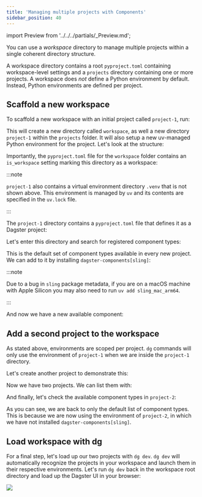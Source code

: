 ```yaml
---
title: 'Managing multiple projects with Components'
sidebar_position: 40
---
```


import Preview from '../../../partials/\_Preview.md';

<Preview />

You can use a _workspace_ directory to manage multiple projects within a single coherent directory structure.

A workspace directory contains a root `pyproject.toml` containing workspace-level settings and a `projects` directory containing one or more projects. A workspace does _not_ define a Python environment by default. Instead, Python environments are defined per project.

## Scaffold a new workspace

To scaffold a new workspace with an initial project called `project-1`, run:

<CliInvocationExample path="docs_beta_snippets/docs_beta_snippets/guides/components/workspace/1-dg-init.txt" />

This will create a new directory called `workspace`, as well a new directory `project-1` within the `projects` folder. It will also setup a new uv-managed Python environment for the project. Let's look at the structure:

<CliInvocationExample path="docs_beta_snippets/docs_beta_snippets/guides/components/workspace/2-tree.txt" />

Importantly, the `pyproject.toml` file for the `workspace` folder contains an `is_workspace` setting marking this directory as a workspace:

<CodeExample path="docs_beta_snippets/docs_beta_snippets/guides/components/workspace/3-pyproject.toml" language="TOML" title="workspace/pyproject.toml" />

:::note

`project-1` also contains a virtual environment directory `.venv` that is not shown above. This environment is managed by `uv` and its contents are specified in the `uv.lock` file.

:::

The `project-1` directory contains a `pyproject.toml` file that defines
it as a Dagster project:

<CodeExample path="docs_beta_snippets/docs_beta_snippets/guides/components/workspace/4-project-pyproject.toml" language="TOML" title="workspace/projects/project-1/pyproject.toml" />

Let's enter this directory and search for registered component types:

<CliInvocationExample path="docs_beta_snippets/docs_beta_snippets/guides/components/workspace/5-component-type-list.txt"  />

This is the default set of component types available in every new project. We can add to it by installing `dagster-components[sling]`:

<CliInvocationExample contents="uv add 'dagster-components[sling]'" />

:::note

Due to a bug in `sling` package metadata, if you are on a macOS machine with Apple Silicon you may also need to run `uv add sling_mac_arm64`.

:::

And now we have a new available component:

<CliInvocationExample path="docs_beta_snippets/docs_beta_snippets/guides/components/workspace/6-component-type-list.txt"  />

## Add a second project to the workspace

As stated above, environments are scoped per project.  `dg` commands will only use the environment of `project-1` when we are inside the `project-1` directory.

Let's create another project to demonstrate this:

<CliInvocationExample path="docs_beta_snippets/docs_beta_snippets/guides/components/workspace/7-scaffold-project.txt"  />

Now we have two projects. We can list them with:

<CliInvocationExample path="docs_beta_snippets/docs_beta_snippets/guides/components/workspace/8-project-list.txt"  />

And finally, let's check the available component types in `project-2`:

<CliInvocationExample path="docs_beta_snippets/docs_beta_snippets/guides/components/workspace/9-component-type-list.txt"  />


As you can see, we are back to only the default list of component types. This is because we are now using the environment of `project-2`, in which we have not installed `dagster-components[sling]`.

## Load workspace with dg

For a final step, let's load up our two projects with `dg dev`. `dg dev` will automatically recognize the projects in your workspace and launch them in their respective environments. Let's run `dg dev` back in the
workspace root directory and load up the Dagster UI in your browser:

<CliInvocationExample contents="cd ../.. && dg dev" />

![](/images/guides/build/projects-and-components/setting-up-a-workspace/two-projects.png)
